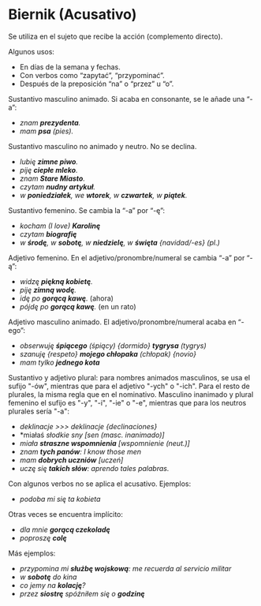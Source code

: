 Biernik (Acusativo)
===================

Se utiliza en el sujeto que recibe la acción (complemento directo).

Algunos usos:
* En días de la semana y fechas.
* Con verbos como “zapytać”, “przypominać”.
* Después de la preposición “na” o “przez” u “o”.

Sustantivo masculino animado. Si acaba en consonante, se le añade una “-a”:
* *znam **prezydenta**.*
* *mam **psa** (pies).*

Sustantivo masculino no animado y neutro. No se declina.
* *lubię **zimne piwo**.*
* *piję **ciepłe mleko**.*
* *znam **Stare Miasto**.*
* *czytam **nudny artykuł**.*
* *w **poniedziałek**, we **wtorek**, w **czwartek**, w **piątek**.*

Sustantivo femenino. Se cambia la “-a” por “-ę”:
* *kocham (I love) **Karolinę***
* *czytam **biografię***
* *w **środę**, w **sobotę**, w **niedzielę**, w **święta** {navidad/-es} (pl.)*

Adjetivo femenino. En el adjetivo/pronombre/numeral se cambia “-a” por “-ą”:
* *widzę **piękną kobietę**.*
* *piję **zimną wodę**.*
* *idę po **gorącą kawę**.* (ahora)
* *pójdę po **gorącą kawę**.* (en un rato) 

Adjetivo masculino animado. El adjetivo/pronombre/numeral acaba en “-ego”:
* *obserwuję **śpiącego** (śpiący) {dormido} **tygrysa** (tygrys)*
* *szanuję {respeto} **mojego chłopaka** (chłopak) {novio}*
* *mam tylko **jednego kota***

Sustantivo y adjetivo plural: para nombres animados masculinos, se usa el sufijo
"-ów", mientras que para el adjetivo "-ych" o "-ich". Para el resto de plurales,
la misma regla que en el nominativo. Masculino inanimado y plural femenino el
sufijo es "-y", "-i", "-ie" o "-e", mientras que para los neutros plurales sería
"-a":
* *deklinacje >>> deklinacje {declinaciones}*
* *miałaś **słodkie sny* [sen (masc. inanimado)]*
* *miała **straszne wspomnienia** [wspomnienie (neut.)]*
* *znam **tych panów**: I know those men*
* *mam **dobrych uczniów** [uczeń]*
* *uczę się **takich słów**: aprendo tales palabras.*

Con algunos verbos no se aplica el acusativo. Ejemplos:
* *podoba mi się ta kobieta*

Otras veces se encuentra implícito:
* *dla mnie **gorącą czekoladę***
* *poproszę **colę***

Más ejemplos:
* *przypomina mi **służbę wojskową**: me recuerda al servicio militar*
* *w **sobotę** do kina*
* *co jemy na **kolację**?*
* *przez **siostrę** spóźniłem się o **godzinę***
